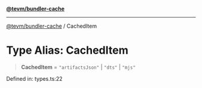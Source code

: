 [**@tevm/bundler-cache**](../README.md)

***

[@tevm/bundler-cache](../globals.md) / CachedItem

# Type Alias: CachedItem

> **CachedItem** = `"artifactsJson"` \| `"dts"` \| `"mjs"`

Defined in: types.ts:22
